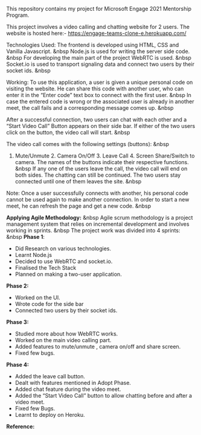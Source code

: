 This repository contains my project for Microsoft Engage 2021 Mentorship Program.

This project involves a video calling and chatting website for 2 users.
The website is hosted here:- https://engage-teams-clone-e.herokuapp.com/

Technologies Used:
The frontend is developed using HTML, CSS and Vanilla Javascript. &nbsp
Node.js is used for writing the server side code. &nbsp
For developing the main part of the project WebRTC is used. &nbsp
Socket.io is used to transport signaling data and connect two users by their socket ids. &nbsp

Working:
To use this application, a user is given a unique personal code on visiting the website. He can share this code with another user, who can enter it in the “Enter code” text box to connect with the first user. &nbsp
In case the entered code is wrong or the associated user is already in another meet, the call fails and a corresponding message comes up. &nbsp

After a successful connection, two users can chat with each other and a “Start Video Call” Button appears on their side bar. If either of the two users click on the button, the video call will start. &nbsp

The video call comes with the following settings (buttons): &nbsp
1. Mute/Unmute   2. Camera On/Off    3. Leave Call    4. Screen Share/Switch to camera.
The names of the buttons indicate their respective functions. &nbsp
If any one of the users leave the call, the video call will end on both sides. The chatting can still be continued. The two users stay connected until one of them leaves the site.  &nbsp

Note: Once a user successfully connects with another, his personal code cannot be used again to make another connection. In order to start a new meet, he can refresh the page and get a new code. &nbsp

**Applying Agile Methodology:**  &nbsp
Agile scrum methodology is a project management system that relies on incremental development and involves working in sprints.
&nbsp
The project work was divided into 4 sprints: &nbsp
**Phase 1**:
* Did Research on various technologies.
* Learnt Node.js
* Decided to use WebRTC and socket.io.
* Finalised the Tech Stack
* Planned on making a two-user application.

**Phase 2:**
* Worked on the UI.
* Wrote code for the side bar
* Connected two users by their socket ids.

**Phase 3:**
* Studied more about how WebRTC works.
* Worked on the main video calling part.
* Added features to mute/unmute ,  camera on/off and share screen.
* Fixed few bugs.

**Phase 4:**
* Added the leave call button.
* Dealt with features mentioned in Adopt Phase.
* Added chat feature during the video meet.
* Added the “Start Video Call” button to allow chatting before and after a video meet.
* Fixed few Bugs.
* Learnt to deploy on Heroku.

**Reference:**
